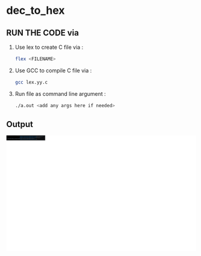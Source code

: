 # dec_to_hex

<add description here>

## RUN THE CODE via 
1.  Use lex to create C file via : 
    ```bash
    flex <FILENAME>
    ```

2.  Use GCC to compile C file via :
    ```bash
    gcc lex.yy.c 
    ```

3. Run file as command line argument :
    ```bash
    ./a.out <add any args here if needed>
    ```

## Output

![dec_to_hex output](../../images/lab-5/dec_to_hex_output.jpg)

